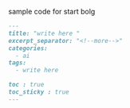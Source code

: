 sample code for start bolg
```markdown
---
title: "write here "
excerpt_separator: "<!--more-->"
categories:
  - ai
tags:
  - write here

toc : true
toc_sticky : true
---
```

